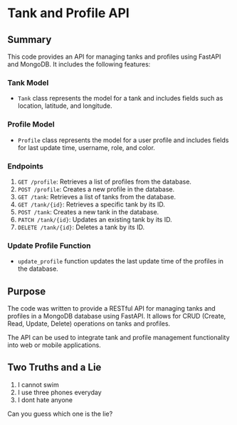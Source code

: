 # Tank and Profile API

## Summary
This code provides an API for managing tanks and profiles using FastAPI and MongoDB. It includes the following features:

### Tank Model
- `Tank` class represents the model for a tank and includes fields such as location, latitude, and longitude.

### Profile Model
- `Profile` class represents the model for a user profile and includes fields for last update time, username, role, and color.

### Endpoints
1. `GET /profile`: Retrieves a list of profiles from the database.
2. `POST /profile`: Creates a new profile in the database.
3. `GET /tank`: Retrieves a list of tanks from the database.
4. `GET /tank/{id}`: Retrieves a specific tank by its ID.
5. `POST /tank`: Creates a new tank in the database.
6. `PATCH /tank/{id}`: Updates an existing tank by its ID.
7. `DELETE /tank/{id}`: Deletes a tank by its ID.

### Update Profile Function
- `update_profile` function updates the last update time of the profiles in the database.

## Purpose
The code was written to provide a RESTful API for managing tanks and profiles in a MongoDB database using FastAPI. It allows for CRUD (Create, Read, Update, Delete) operations on tanks and profiles.

The API can be used to integrate tank and profile management functionality into web or mobile applications.

## Two Truths and a Lie
1. I cannot swim
2. I use three phones everyday
3. I dont hate anyone

Can you guess which one is the lie?
